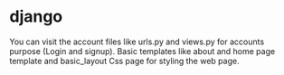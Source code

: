 # django
You can visit the account files like urls.py and views.py for accounts purpose (Login and signup).
Basic templates like about and home page template and basic_layout
Css page for styling the web page.
